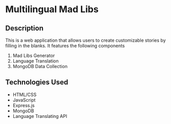 # Multilingual Mad Libs

## Description

This is a web application that allows users to create customizable stories by filling in the blanks. It features the following components
1. Mad Libs Generator
2. Language Translation
3. MongoDB Data Collection

## Technologies Used
- HTML/CSS
- JavaScript
- Express.js
- MongoDB
- Language Translating API
